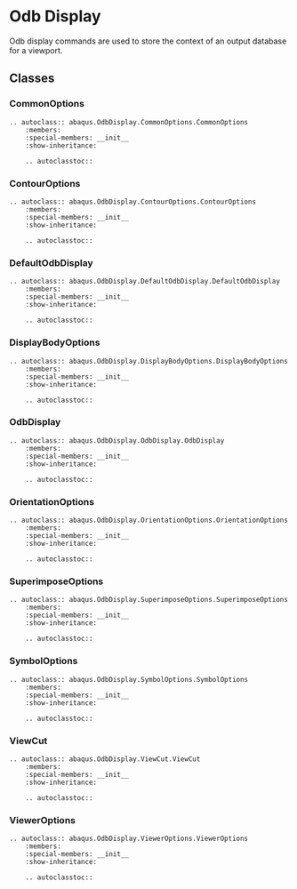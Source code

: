 # Odb Display

Odb display commands are used to store the context of an output database for a viewport.

## Classes

### CommonOptions

```{eval-rst}
.. autoclass:: abaqus.OdbDisplay.CommonOptions.CommonOptions
    :members:
    :special-members: __init__
    :show-inheritance:

    .. autoclasstoc::
```

### ContourOptions

```{eval-rst}
.. autoclass:: abaqus.OdbDisplay.ContourOptions.ContourOptions
    :members:
    :special-members: __init__
    :show-inheritance:

    .. autoclasstoc::
```

### DefaultOdbDisplay

```{eval-rst}
.. autoclass:: abaqus.OdbDisplay.DefaultOdbDisplay.DefaultOdbDisplay
    :members:
    :special-members: __init__
    :show-inheritance:

    .. autoclasstoc::
```

### DisplayBodyOptions

```{eval-rst}
.. autoclass:: abaqus.OdbDisplay.DisplayBodyOptions.DisplayBodyOptions
    :members:
    :special-members: __init__
    :show-inheritance:

    .. autoclasstoc::
```

### OdbDisplay

```{eval-rst}
.. autoclass:: abaqus.OdbDisplay.OdbDisplay.OdbDisplay
    :members:
    :special-members: __init__
    :show-inheritance:

    .. autoclasstoc::
```

### OrientationOptions

```{eval-rst}
.. autoclass:: abaqus.OdbDisplay.OrientationOptions.OrientationOptions
    :members:
    :special-members: __init__
    :show-inheritance:

    .. autoclasstoc::
```

### SuperimposeOptions

```{eval-rst}
.. autoclass:: abaqus.OdbDisplay.SuperimposeOptions.SuperimposeOptions
    :members:
    :special-members: __init__
    :show-inheritance:

    .. autoclasstoc::
```

### SymbolOptions

```{eval-rst}
.. autoclass:: abaqus.OdbDisplay.SymbolOptions.SymbolOptions
    :members:
    :special-members: __init__
    :show-inheritance:

    .. autoclasstoc::
```

### ViewCut

```{eval-rst}
.. autoclass:: abaqus.OdbDisplay.ViewCut.ViewCut
    :members:
    :special-members: __init__
    :show-inheritance:

    .. autoclasstoc::
```

### ViewerOptions

```{eval-rst}
.. autoclass:: abaqus.OdbDisplay.ViewerOptions.ViewerOptions
    :members:
    :special-members: __init__
    :show-inheritance:

    .. autoclasstoc::
```
